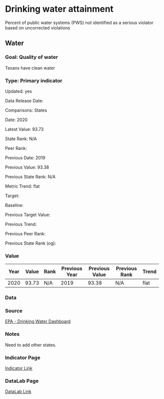 # Drinking water attainment

Percent of public water systems (PWS) not identified as a serious violator based on uncorrected violations

## Water

### Goal: Quality of water

Texans have clean water

### Type: Primary indicator

Updated: yes

Data Release Date: 

Comparisons: States

Date: 2020

Latest Value: 93.73 

State Rank: N/A

Peer Rank: 

Previous Date: 2019

Previous Value: 93.38

Previous State Rank: N/A

Metric Trend: flat

Target: 

Baseline: 

Previous Target Value: 

Previous Trend: 

Previous Peer Rank: 

Previous State Rank (og): 

### Value

| Year      |  Value      | Rank        | Previous Year | Previous Value | Previous Rank | Trend | 
| ----------- | ----------- | ----------- | ----------- | ----------- | ----------- | -----------|
|   2020      | 93.73       |    N/A      |      2019   |   93.38     |    N/A      |    flat    | 

### Data

### Source

[EPA - Drinking Water Dashboard](https://echo.epa.gov/trends/comparative-maps-dashboards/drinking-water-dashboard?state=Texas&view=activity&criteria=basic&yearview=FY)

### Notes

Need to add other states.


### Indicator Page

[Indicator Link](https://indicators.texas2036.org/indicator/75)

### DataLab Page

[DataLab Link](https://datalab.texas2036.org/fpwtbge/texas-drinking-water-performance?accesskey=cnicdcg)